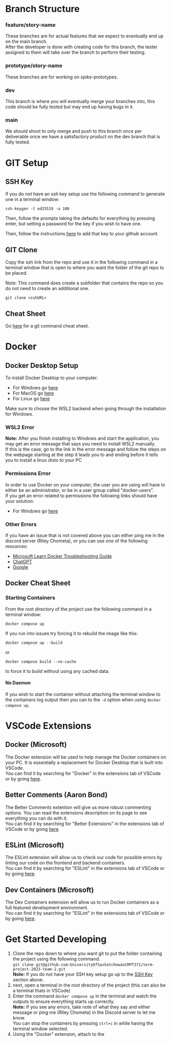 # Branch Structure
### feature/story-name
These branches are for actual features that we expect to eventually end up on the main branch.<br>
After the developer is done with creating code for this branch, the tester assigned to them will take over the branch to perform their testing.

### prototype/story-name
These branches are for working on spike-prototypes.

### dev
This branch is where you will eventually merge your branches into, this code should be fully tested but may end up having bugs in it.

### main
We should shoot to only merge and push to this branch once per deliverable once we have a satisfactory product on the dev branch that is fully tested.

# GIT Setup
## SSH Key
If you do not have an ssh key setup use the following command to generate one in a terminal window:

`ssh-keygen -t ed25519 -a 100`

Then, follow the prompts taking the defaults for everything by pressing enter, but setting a password for the key if you wish to have one.

Then, follow the instructions [here](https://docs.github.com/en/authentication/connecting-to-github-with-ssh/adding-a-new-ssh-key-to-your-github-account) to add that key to your github account.


## GIT Clone
Copy the ssh link from the repo and use it in the following command in a terminal window that is open to where you want the folder of the git repo to be placed.

Note: This command does create a subfolder that contains the repo so you do not need to create an additional one.

`git clone <sshURL>`

## Cheat Sheet
Go [here](https://education.github.com/git-cheat-sheet-education.pdf) for a git command cheat sheet. 


# Docker
## Docker Desktop Setup
To install Docker Desktop to your computer:
- For Windows go [here](https://docs.docker.com/desktop/install/windows-install/)
- For MacOS go [here](https://docs.docker.com/desktop/install/mac-install/)
- For Linux go [here](https://docs.docker.com/desktop/install/linux-install/)

Make sure to choose the WSL2 backend when going through the installation for Windows. 

### WSL2 Error
**Note:** After you finish installing to Windows and start the application, you may get an error message that says you need to install WSL2 manually. <br>
If this is the case, go to the link in the error message and follow the steps on the webpage starting at the step it leads you to and ending before it tells you to install a linux disto to your PC

### Permissions Error
In order to use Docker on your computer, the user you are using will have to either be an administrator, or be in a user group called "docker-users". <br>
If you get an error related to permissions the following links should have your solution:
- For Windows go [here](https://learn.microsoft.com/en-us/visualstudio/containers/troubleshooting-docker-errors?view=vs-2022#docker-users-group)

### Other Errors
If you have an issue that is not covered above you can either ping me in the discord server (Riley Chometa), or you can use one of the following resources:
- [Microsoft Learn Docker Troubleshooting Guide](https://learn.microsoft.com/en-us/visualstudio/containers/troubleshooting-docker-errors?view=vs-2022)
- [ChatGPT](chat.openai.com)
- [Google](google.ca)

## Docker Cheat Sheet
### Starting Containers
From the root directory of the project use the following command in a terminal window:

`docker compose up`

If you run into issues try forcing it to rebuild the image like this:

`docker compose up --build`

or 

`docker compose build --no-cache`

to force it to build without using any cached data.

#### No Daemon
If you wish to start the container without attaching the terminal window to the containers log output then you can to the `-d` option when using `docker compose up`.


# VSCode Extensions
## Docker (Microsoft)
The Docker extension will be used to help manage the Docker containers on your PC. It is essentially a replacement for Docker Desktop that is built into VSCode.<br>
You can find it by searching for "Docker" in the extensions tab of VSCode or by going [here](https://marketplace.visualstudio.com/items?itemName=ms-azuretools.vscode-docker).

## Better Comments (Aaron Bond)
The Better Comments extention will give us more robust commenting options. You can read the extensions description on its page to see everything you can do with it. <br>
You can find it by searching for "Better Extensions" in the extensions tab of VSCode or by going [here](https://marketplace.visualstudio.com/items?itemName=ms-azuretools.vscode-docker).

## ESLint (Microsoft)
The ESLint extension will allow us to check our code for possible errors by linting our code on the frontend and backend containers.<br>
You can find it by searching for "ESLint" in the extensions tab of VSCode or by going [here](https://marketplace.visualstudio.com/items?itemName=dbaeumer.vscode-eslint).

## Dev Containers (Microsoft)
The Dev Containers extension will allow us to run Docker containers as a full featured development environment.<br>
You can find it by searching for "ESLint" in the extensions tab of VSCode or by going [here](https://marketplace.visualstudio.com/items?itemName=ms-vscode-remote.remote-containers).


# Get Started Developing
1. Clone the repo down to where you want git to put the folder containing the project using the following command.<br>
`git clone git@github.com:UniversityOfSaskatchewanCMPT371/term-project-2023-team-2.git`<br>
**Note:** If you do not have your SSH key setup go up to the [SSH Key](###-SSH-Key) section above.
2. next, open a terminal in the root directory of the project (this can also be a terminal thats in VSCode)
3. Enter the command `docker compose up` in the terminal and watch the outputs to ensure everything starts up correctly. 
<br>**Note:** If you see any errors, take note of what they say and either message or ping me (Riley Chometa) in the Discord server to let me know. <br>
You can stop the containers by pressing `ctrl+c` in while having the terminal window selected.
4. Using the "Docker" extension, attach to the 
